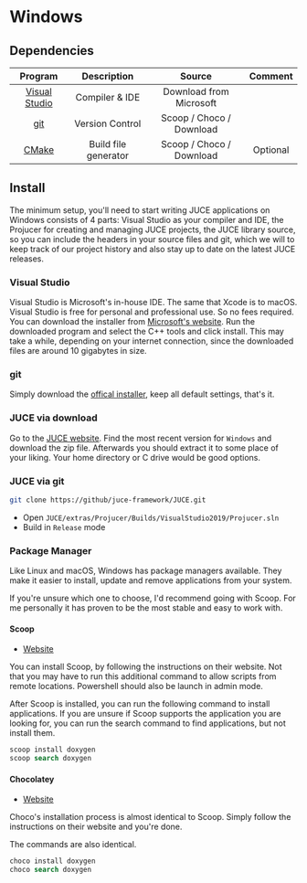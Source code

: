 # Windows

## Dependencies

|                         Program                         |     Description      |          Source          | Comment  |
| :-----------------------------------------------------: | :------------------: | :----------------------: | :------: |
| [Visual Studio](https://visualstudio.microsoft.com/vs/) |    Compiler & IDE    | Download from Microsoft  |          |
|         [git](https://git-scm.com/download/win)         |   Version Control    | Scoop / Choco / Download |          |
|               [CMake](https://cmake.org)                | Build file generator | Scoop / Choco / Download | Optional |

## Install

The minimum setup, you'll need to start writing JUCE applications on Windows consists of 4 parts: Visual Studio as your compiler and IDE, the Projucer for creating and managing JUCE projects, the JUCE library source, so you can include the headers in your source files and git, which we will to keep track of our project history and also stay up to date on the latest JUCE releases.

### Visual Studio

Visual Studio is Microsoft's in-house IDE. The same that Xcode is to macOS. Visual Studio is free for personal and professional use. So no fees required. You can download the installer from [Microsoft's website](https://visualstudio.microsoft.com/vs/). Run the downloaded program and select the C++ tools and click install. This may take a while, depending on your internet connection, since the downloaded files are around 10 gigabytes in size.

### git

Simply download the [offical installer](https://git-scm.com/download/win), keep all default settings, that's it.

### JUCE via download

Go to the [JUCE website](https://shop.juce.com/get-juce). Find the most recent version for `Windows` and download the zip file. Afterwards you should extract it to some place of your liking. Your home directory or C drive would be good options.

### JUCE via git

```sh
git clone https://github/juce-framework/JUCE.git
```

- Open `JUCE/extras/Projucer/Builds/VisualStudio2019/Projucer.sln`
- Build in `Release` mode

### Package Manager

Like Linux and macOS, Windows has package managers available. They make it easier to install, update and remove applications from your system.

If you're unsure which one to choose, I'd recommend going with Scoop. For me personally it has proven to be the most stable and easy to work with.

#### Scoop

- [Website](https://scoop.sh/)

You can install Scoop, by following the instructions on their website. Not that you may have to run this additional command to allow scripts from remote locations. Powershell should also be launch in admin mode.

After Scoop is installed, you can run the following command to install applications. If you are unsure if Scoop supports the application you are looking for, you can run the search command to find applications, but not install them.

```ps
scoop install doxygen
scoop search doxygen
```

#### Chocolatey

- [Website](https://chocolatey.org/install)

Choco's installation process is almost identical to Scoop. Simply follow the instructions on their website and you're done.

The commands are also identical.

```ps
choco install doxygen
choco search doxygen
```
